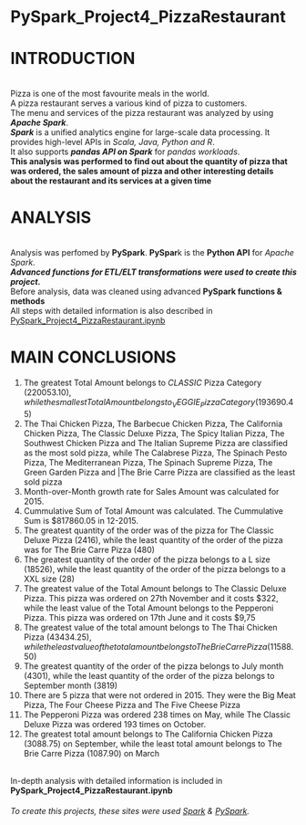 # PySpark_Project4_PizzaRestaurant 
# INTRODUCTION
<br>Pizza is one of the most favourite meals in the world.<br>A pizza restaurant serves a various kind of pizza to customers.<br> The menu and services of the pizza restaurant was analyzed by using ***Apache Spark***.
<br>***Spark*** is a unified analytics engine for large-scale data processing. It provides high-level APIs in _Scala, Java, Python and R_.
<br>It also supports ***pandas API on Spark*** for _pandas workloads_.
<br> **This analysis was performed to find out about the quantity of pizza that was ordered, the sales amount of pizza  and other interesting details about the restaurant and its services at a given time**
# ANALYSIS
<br>Analysis was perfomed by **PySpark**. **PySpar**k is the **Python API** for _Apache Spark_. 
<br>***Advanced functions for ETL/ELT transformations were used to create this project.***
<br>Before analysis, data was cleaned using advanced **PySpark functions & methods**
<br>All steps with detailed information is also described in [PySpark_Project4_PizzaRestaurant.ipynb](https://github.com/Longwinter93/PySpark_Projects/blob/main/PySpark_Project4_PizzaRestaurant/PySpark_Project4_PizzaRestaurant.ipynb)

# MAIN CONCLUSIONS
1. The greatest Total Amount belongs to _CLASSIC_ Pizza Category ($220053.10), while the smallest Total Amount belongs to _VEGGIE_ Pizza Category ($193690.45)
2. The Thai Chicken Pizza, The Barbecue Chicken Pizza, The California Chicken Pizza, The Classic Deluxe Pizza, The Spicy Italian Pizza, The Southwest Chicken Pizza and The Italian Supreme Pizza are classified as the most sold pizza, while The Calabrese Pizza, The Spinach Pesto Pizza, The Mediterranean Pizza, The Spinach Supreme Pizza, The Green Garden Pizza and |The Brie Carre Pizza are classified as the least sold pizza
3. Month-over-Month growth rate for Sales Amount was calculated for 2015.
4. Cummulative Sum of Total Amount was calculated. The Cummulative Sum is $817860.05 in 12-2015.
5. The greatest quantity of the order was of the pizza for The Classic Deluxe Pizza (2416), while the least quantity of the order of the pizza was for The Brie Carre Pizza (480)
6. The greatest quantity of the order of the pizza belongs to a L size (18526), while the least quantity of the order of the pizza belongs to a XXL size (28)
7. The greatest value of the Total Amount belongs to The Classic Deluxe Pizza. This pizza was ordered on 27th November and it costs  $322, while the least value of the Total Amount belongs to the Pepperoni Pizza. This pizza was ordered on 17th June and it costs $9,75
8. The greatest value of the total amount belongs to The Thai Chicken Pizza ($43434.25), while the least value of the total amount belongs to The Brie Carre Pizza ($11588.50)
9. The greatest quantity of the order of the pizza belongs to July month (4301), while the least quantity of the order of the pizza belongs to September month (3819)
10. There are 5 pizza that were not ordered in 2015. They were the Big Meat Pizza, The Four Cheese Pizza and The Five Cheese Pizza
11. The Pepperoni Pizza was ordered 238 times on May, while The Classic Deluxe Pizza was ordered 193 times on October.
12. The greatest total amount belongs to The California Chicken Pizza (3088.75) on September, while the least total amount belongs to The Brie Carre Pizza (1087.90) on March



<br>In-depth analysis with detailed information is included in **PySpark_Project4_PizzaRestaurant.ipynb**



###### To create this projects, these sites were used [Spark](https://github.com/apache/spark) & [PySpark](https://spark.apache.org/docs/latest/api/python/).
